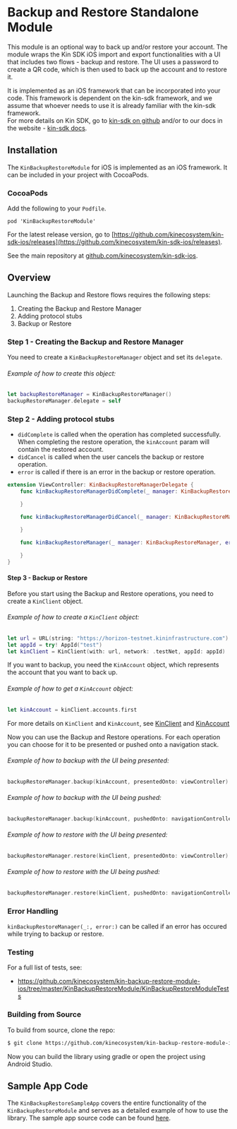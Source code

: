 # Backup and Restore Standalone Module

This module is an optional way to back up and/or restore your account.
The module wraps the Kin SDK iOS import and export functionalities with a UI that includes two flows - backup and restore.
The UI uses a password to create a QR code, which is then used to back up the account and to restore it.

It is implemented as an iOS framework that can be incorporated into your code.
This framework is dependent on the kin-sdk framework, and we assume that whoever needs to use it is already familiar with the kin-sdk framework.  
For more details on Kin SDK, go to [kin-sdk on github](https://github.com/kinecosystem/kin-sdk-ios) and/or to our docs in the website - [kin-sdk docs](https://kinecosystem.github.io/kin-website-docs/docs/documentation/ios-sdk).

## Installation

The `KinBackupRestoreModule` for iOS is implemented as an iOS framework.
It can be included in your project with CocoaPods.

### CocoaPods

Add the following to your `Podfile`.

```
pod 'KinBackupRestoreModule'
```

For the latest release version, go to [https://github.com/kinecosystem/kin-sdk-ios/releases](https://github.com/kinecosystem/kin-sdk-ios/releases).

See the main repository at [github.com/kinecosystem/kin-sdk-ios](https://github.com/kinecosystem/kin-sdk-ios).


## Overview

Launching the Backup and Restore flows requires the following steps:

1. Creating the Backup and Restore Manager
2. Adding protocol stubs
3. Backup or Restore

### Step 1 - Creating the Backup and Restore Manager

You need to create a `KinBackupRestoreManager` object and set its `delegate`.

###### Example of how to create this object:

```swift
let backupRestoreManager = KinBackupRestoreManager()
backupRestoreManager.delegate = self
```

### Step 2 - Adding protocol stubs

- `didComplete` is called when the operation has completed successfully. When completing the restore operation, the `kinAccount` param will contain the restored account.  
- `didCancel` is called when the user cancels the backup or restore operation.  
- `error` is called if there is an error in the backup or restore operation.

```swift
extension ViewController: KinBackupRestoreManagerDelegate {
    func kinBackupRestoreManagerDidComplete(_ manager: KinBackupRestoreManager, kinAccount: KinAccount?) {

    }

    func kinBackupRestoreManagerDidCancel(_ manager: KinBackupRestoreManager) {

    }

    func kinBackupRestoreManager(_ manager: KinBackupRestoreManager, error: Error) {

    }
}
```

#### Step 3 - Backup or Restore

Before you start using the Backup and Restore operations, you need to create a `KinClient` object.

###### Example of how to create a `KinClient` object:

```swift
let url = URL(string: "https://horizon-testnet.kininfrastructure.com")!
let appId = try! AppId("test")
let kinClient = KinClient(with: url, network: .testNet, appId: appId)
```

If you want to backup, you need the `KinAccount` object, which represents the account that you want to back up.

###### Example of how to get a `KinAccount` object:

```swift
let kinAccount = kinClient.accounts.first
```

For more details on `KinClient` and `KinAccount`, see [KinClient](https://kinecosystem.github.io/kin-website-docs/docs/documentation/ios-sdk#kinclient)
and [KinAccount](https://kinecosystem.github.io/kin-website-docs/docs/documentation/ios-sdk#kinaccount)

Now you can use the Backup and Restore operations. For each operation you can choose for it to be presented or pushed onto a navigation stack.

###### Example of how to backup with the UI being presented:

```swift
backupRestoreManager.backup(kinAccount, presentedOnto: viewController)
```

###### Example of how to backup with the UI being pushed:

```swift
backupRestoreManager.backup(kinAccount, pushedOnto: navigationController)
```

###### Example of how to restore with the UI being presented:

```swift
backupRestoreManager.restore(kinClient, presentedOnto: viewController)
```

###### Example of how to restore with the UI being pushed:

```swift
backupRestoreManager.restore(kinClient, pushedOnto: navigationController)
```

### Error Handling

`kinBackupRestoreManager(_:, error:)` can be called if an error has occured while trying to backup or restore.

### Testing

For a full list of tests, see:

- https://github.com/kinecosystem/kin-backup-restore-module-ios/tree/master/KinBackupRestoreModule/KinBackupRestoreModuleTests

### Building from Source

To build from source, clone the repo:

```bash
$ git clone https://github.com/kinecosystem/kin-backup-restore-module-ios.git
```

Now you can build the library using gradle or open the project using Android Studio.

## Sample App Code

The `KinBackupRestoreSampleApp` covers the entire functionality of the `KinBackupRestoreModule` and serves as a detailed example of how to use the library.
The sample app source code can be found [here](https://github.com/kinecosystem/kin-backup-restore-module-ios/tree/master/KinBackupRestoreSampleApp).
